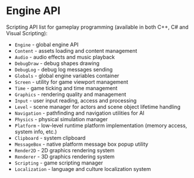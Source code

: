 # Engine API

Scripting API list for gameplay programming (available in both C++, C# and Visual Scripting):
* `Engine` - global engine API
* `Content` - assets loading and content management
* `Audio` - audio effects and music playback
* `DebugDraw` - debug shapes drawing
* `DebugLog` - debug log messages sending
* `Globals` - global engine variables container
* `Screen` - utility for game viewport management
* `Time` - game ticking and time management
* `Graphics` - rendering quality and management
* `Input` - user input reading, access and processing
* `Level` - scene manager for actors and scene object lifetime handling
* `Navigation` - pathfinding and navigation utilities for AI
* `Physics` - physical simulation manager
* `Platform` - low-level runtime platform implementation (memory access, system info, etc.)
* `Clipboard` - system clipboard
* `MessageBox` - native platform message box popup utility
* `Render2D` - 2D graphics rendering system
* `Renderer` - 3D graphics rendering system
* `Scripting` - game scripting manager
* `Localization` - language and culture localization system

